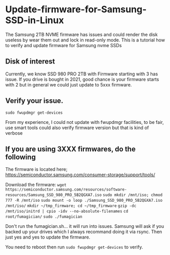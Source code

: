 # Update-firmware-for-Samsung-SSD-in-Linux
The Samsung 2TB NVME firmware has issues and could render the disk useless by wear them out and lock in read-only mode. This is a tutorial how to verify and update firmware for Samsung nvme SSDs

## Disk of interest
Currently, we know SSD 980 PRO 2TB with Firmware starting with 3 has issue. If you drive is bought in 2021, good chance is your firmware starts with 2 but in general we could just update to 5xxx firmware.

## Verify your issue.
`sudo fwupdmgr get-devices`

From my experience, I could not update with fwupdmgr facilities, to be fair, use smart tools could also verify firmware version but that is kind of verbose

## If you are using 3XXX firmwares, do the following
The firmware is located here; https://semiconductor.samsung.com/consumer-storage/support/tools/

Download the firmware:
`wget https://semiconductor.samsung.com/resources/software-resources/Samsung_SSD_980_PRO_5B2QGXA7.iso`
`sudo mkdir /mnt/iso; chmod 777 -R /mnt/iso`
`sudo mount -o loop ./Samsung_SSD_980_PRO_5B2QGXA7.iso /mnt/iso/`
`mkdir ~/tmp_firmware; cd ~/tmp_firmware`
`gzip -dc /mnt/iso/initrd | cpio -idv --no-absolute-filenames`
`cd root/fumagician/`
`sudo ./fumagician`

Don't run the fumagician.sh... it will run into issues.
Samsung will ask if you backed up your drives which I always recommand doing it via rsync.
Then just yes and yes to update the firmware.

You need to reboot then run `sudo fwupdmgr get-devices` to verify.

